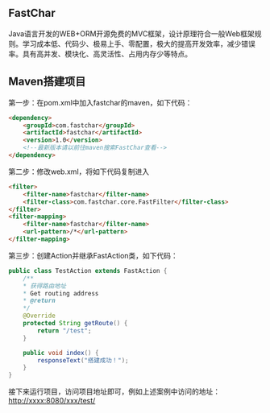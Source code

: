 ## FastChar
Java语言开发的WEB+ORM开源免费的MVC框架，设计原理符合一般Web框架规则。学习成本低、代码少、极易上手、零配置，极大的提高开发效率，减少错误率。具有高并发、模块化、高灵活性、占用内存少等特点。

## Maven搭建项目

第一步：在pom.xml中加入fastchar的maven，如下代码：

```Html
<dependency>
    <groupId>com.fastchar</groupId>
    <artifactId>fastchar</artifactId>
    <version>1.0</version>
    <!--最新版本请以前往maven搜索FastChar查看-->
</dependency>
```

第二步：修改web.xml，将如下代码复制进入

```Html
<filter>
    <filter-name>fastchar</filter-name>
    <filter-class>com.fastchar.core.FastFilter</filter-class>
</filter>
<filter-mapping>
    <filter-name>fastchar</filter-name>
    <url-pattern>/*</url-pattern>
</filter-mapping>
```

第三步：创建Action并继承FastAction类，如下代码：

```java
public class TestAction extends FastAction {
    /**
    * 获得路由地址
    * Get routing address
    * @return
    */
    @Override
    protected String getRoute() {
        return "/test";
    }

    public void index() {
        responseText("搭建成功！");
    }
}
```

接下来运行项目，访问项目地址即可，例如上述案例中访问的地址：[http://xxxx:8080/xxx/test/](http://xxxx:8080/xxx/test/)
